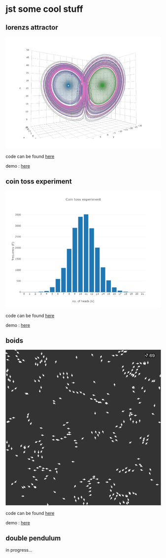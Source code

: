 # jst some cool stuff

## lorenzs attractor

![lorenz_attractor](./assets/lorenz_attractor.png "Title")

code can be found [here](https://github.com/amar567/explore/tree/master/loretnzs%20attractor)

demo : [here](https://explore.amardeephk.xyz/lorenTzs%20attractor/?s=5&b=2.666&r=30&dt=0.015&t=5000&traces=10)

## coin toss experiment

![coin_toss](./assets/coin_toss.png "Title")

code can be found [here](https://github.com/amar567/explore/tree/master/coin%20toss)

demo : [here](https://explore.amardeephk.xyz/coin%20toss)

## boids

![coin_toss](./assets/boids.png "Title")

code can be found [here](https://github.com/amar567/explore/tree/master/active%20matter/boids)

demo : [here](https://explore.amardeephk.xyz/active%20matter/boids)


## double pendulum

in progress...
